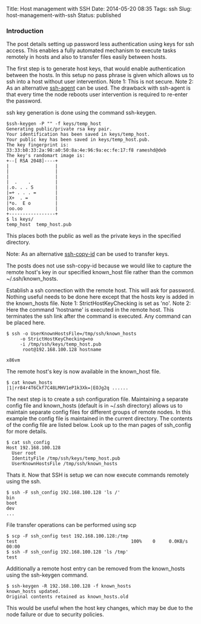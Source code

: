 Title: Host management with SSH
Date: 2014-05-20 08:35
Tags: ssh
Slug: host-management-with-ssh
Status: published

### Introduction

The post details setting up password less authentication using keys for
ssh access.
This enables a fully automated mechanism to execute tasks remotely in
hosts and also to transfer files easily between hosts.

The first step is to generate host keys, that would enable
authentication between the hosts. In this setup no pass phrase is given
which allows us to ssh into a host without user intervention.
Note 1: This is not secure.
Note 2: As an alternative
[ssh-agent](http://en.wikipedia.org/wiki/Ssh-agent "ssh-agent") can be
used. The drawback with ssh-agent is that every time the node reboots user
intervention is required to re-enter the password.

ssh key generation is done using the command ssh-keygen.

    $ssh-keygen -P "" -f keys/temp_host
    Generating public/private rsa key pair.
    Your identification has been saved in keys/temp_host.
    Your public key has been saved in keys/temp_host.pub.
    The key fingerprint is:
    33:33:b8:33:2a:98:a0:50:8a:4e:96:9a:ec:fe:17:f8 rameshd@deb
    The key's randomart image is:
    +--[ RSA 2048]----+
    |                 |
    |                 |
    |                 |
    |  .    .         |
    |.o. . . S        |
    |=+ . . . =       |
    |X+  . =          |
    |*o.  E o         |
    |oo.oo            |
    +-----------------+
    $ ls keys/
    temp_host  temp_host.pub

This places both the public as well as the private keys in the specified
directory.

Note: As an alternative
[ssh-copy-id](http://linux.die.net/man/1/ssh-copy-id "ssh copy id") can
be used to transfer keys.

The posts does not use ssh-copy-id because we would like to capture the
remote host's key in our specified known_host file rather than the
common ~/.ssh/known_hosts.

Establish a ssh connection with the remote host.
This will ask for password. Nothing useful needs to be done here except
that the hosts key is added in the known_hosts file.
Note 1: StrictHostKeyChecking is set as 'no'.
Note 2: Here the command 'hostname' is executed in the remote host.
This terminates the ssh link after the command is executed.
Any command can be placed here.

    $ ssh -o UserKnownHostsFile=/tmp/ssh/known_hosts
         -o StrictHostKeyChecking=no
         -i /tmp/ssh/keys/temp_host.pub
          root@192.168.100.128 hostname

    x86vm

The remote host's key is now available in the known_host file.

    $ cat known_hosts
    |1|rr84r4T6Ckf7C48LMHV1eP1k3Xk=|EOJg2q ......

The next step is to create a ssh configuration file. Maintaining a
separate config file and known_hosts (default is in ~/.ssh directory)
allows us to maintain separate config files for different groups of
remote nodes.
In this example the config file is maintained in the current
directory.
The contents of the config file are listed below. Look up to the man
pages of ssh_config for more details.

    $ cat ssh_config
    Host 192.168.100.128
      User root
      IdentityFile /tmp/ssh/keys/temp_host.pub
      UserKnownHostsFile /tmp/ssh/known_hosts

Thats it. Now that SSH is setup we can now execute commands remotely
using the ssh.

    $ ssh -F ssh_config 192.168.100.128 'ls /'
    bin
    boot
    dev
    ...

File transfer operations can be performed using scp

    $ scp -F ssh_config test 192.168.100.128:/tmp
    test                                          100%    0     0.0KB/s   00:00
    $ ssh -F ssh_config 192.168.100.128 'ls /tmp'
    test

Additionally a remote host entry can be removed from the known_hosts
using the ssh-keygen command.

    $ ssh-keygen -R 192.168.100.128 -f known_hosts
    known_hosts updated.
    Original contents retained as known_hosts.old

This would be useful when the host key changes, which may be due to the
node failure or due to security policies.
